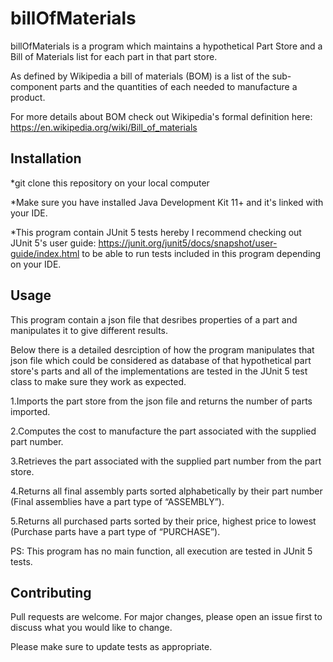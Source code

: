 # billOfMaterials 
billOfMaterials is a program which maintains a hypothetical Part Store and a Bill of Materials list for each part in 
that part store. 

As defined by Wikipedia a bill of materials (BOM) is a list of the sub-component parts and the quantities of 
each needed to manufacture a product.

For more details about BOM check out Wikipedia's formal definition here: https://en.wikipedia.org/wiki/Bill_of_materials


## Installation

*git clone this repository on your local computer

*Make sure you have installed Java Development Kit 11+ and it's linked with your IDE.

*This program contain JUnit 5 tests hereby I recommend checking out JUnit 5's user guide: https://junit.org/junit5/docs/snapshot/user-guide/index.html
to be able to run tests included in this program depending on your IDE.

## Usage
This program contain a json file that desribes properties of a part and manipulates it to give different results.

Below there is a detailed desrciption of how the program manipulates that json file which could be considered as database of that hypothetical part store's parts
and all of the implementations are tested in the JUnit 5 test class to make sure they work as expected.

1.Imports the part store from the json file and returns the number of parts imported.

2.Computes the cost to manufacture the part associated with the supplied part number.

3.Retrieves the part associated with the supplied part number from the part store.

4.Returns all final assembly parts sorted alphabetically by their part number (Final assemblies have a part type of “ASSEMBLY”).

5.Returns all purchased parts sorted by their price, highest price to lowest (Purchase parts have a part type of “PURCHASE”).

PS: This program has no main function, all execution are tested in JUnit 5 tests.

## Contributing
Pull requests are welcome. For major changes, please open an issue first to discuss what you would like to change.

Please make sure to update tests as appropriate.
